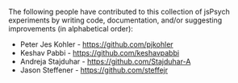 The following people have contributed to this collection of jsPsych experiments by writing code, documentation, and/or suggesting improvements (in alphabetical order):

* Peter Jes Kohler - https://github.com/pjkohler 
* Keshav Pabbi - https://github.com/keshavpabbi
* Andreja Stajduhar - https://github.com/Stajduhar-A
* Jason Steffener - https://github.com/steffejr

